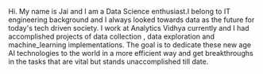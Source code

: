 Hi. My name is Jai and I am a Data Science enthusiast.I belong to IT engineering background and I always looked towards data as the future for today's tech driven society.
I work at Analytics Vidhya currently and I had accomplished projects of data collection , data exploration and machine_learning implementations.
The goal is to dedicate these new age AI technologies to the world in a more efficient way and get breakthroughs in the tasks that are vital but stands unaccomplished till date.

<!---
JaiPatiye/JaiPatiye is a ✨ special ✨ repository because its `README.md` (this file) appears on your GitHub profile.
You can click the Preview link to take a look at your changes.
--->
